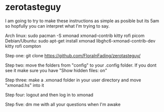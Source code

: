 # zerotasteguy

I am going to try to make these instructions as simple as posible but its 5am so hopfully you can interpret what I'm trying to say.

 Arch linux: sudo pacman -S xmonad xmonad-contrib kitty rofi picom 
 Debian/Ubuntu: sudo apt-get install xmonad libghc6-xmonad-contrib-dev kitty rofi compton

Step one: git clone https://github.com/FloralnFading/zerotasteguy/

Step two: move the folders from "config" to your .config folder. If you dont see it make sure you have "Show hidden files: on"

Step three: make a .xmonad folder in your user directory and move "xmonad.hs" into it

Step four: logout and then log in to xmonad

Step five: dm me with all your questions when I'm awake
